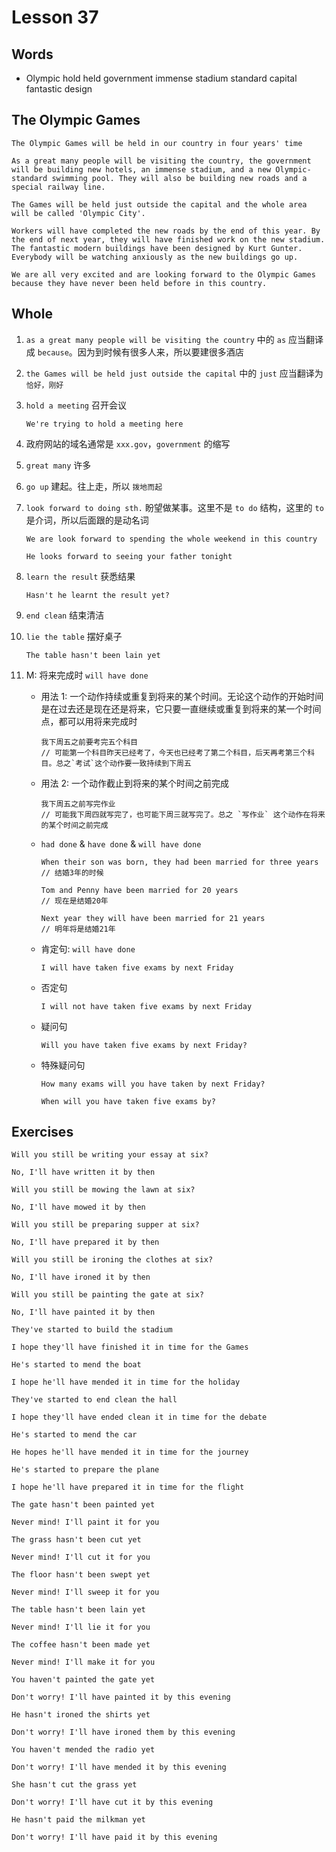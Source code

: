 # Lesson 37

## Words

- Olympic hold held government immense stadium standard capital fantastic design

## The Olympic Games

```
The Olympic Games will be held in our country in four years' time

As a great many people will be visiting the country, the government will be building new hotels, an immense stadium, and a new Olympic-standard swimming pool. They will also be building new roads and a special railway line.

The Games will be held just outside the capital and the whole area will be called 'Olympic City'.

Workers will have completed the new roads by the end of this year. By the end of next year, they will have finished work on the new stadium. The fantastic modern buildings have been designed by Kurt Gunter. Everybody will be watching anxiously as the new buildings go up.

We are all very excited and are looking forward to the Olympic Games because they have never been held before in this country.
```

## Whole

1. `as a great many people will be visiting the country` 中的 `as` 应当翻译成 `because`。因为到时候有很多人来，所以要建很多酒店

2. `the Games will be held just outside the capital` 中的 `just` 应当翻译为 `恰好，刚好`

3. `hold a meeting` 召开会议

   ```
   We're trying to hold a meeting here
   ```

4. 政府网站的域名通常是 `xxx.gov`，`government` 的缩写

5. `great many` 许多

6. `go up` 建起。往上走，所以 `拨地而起`

7. `look forward to doing sth.` 盼望做某事。这里不是 `to do` 结构，这里的 `to` 是介词，所以后面跟的是动名词

   ```
   We are look forward to spending the whole weekend in this country

   He looks forward to seeing your father tonight
   ```

8. `learn the result` 获悉结果

   ```
   Hasn't he learnt the result yet?
   ```

9. `end clean` 结束清洁

10. `lie the table` 摆好桌子

    ```
    The table hasn't been lain yet
    ```

11. M: 将来完成时 `will have done`

    - 用法 1: 一个动作持续或重复到将来的某个时间。无论这个动作的开始时间是在过去还是现在还是将来，它只要一直继续或重复到将来的某一个时间点，都可以用将来完成时

      ```
      我下周五之前要考完五个科目
      // 可能第一个科目昨天已经考了，今天也已经考了第二个科目，后天再考第三个科目。总之`考试`这个动作要一致持续到下周五
      ```

    - 用法 2: 一个动作截止到将来的某个时间之前完成

      ```
      我下周五之前写完作业
      // 可能我下周四就写完了，也可能下周三就写完了。总之 `写作业` 这个动作在将来的某个时间之前完成
      ```

    - `had done` & `have done` & `will have done`

      ```
      When their son was born, they had been married for three years
      // 结婚3年的时候

      Tom and Penny have been married for 20 years
      // 现在是结婚20年

      Next year they will have been married for 21 years
      // 明年将是结婚21年
      ```

    - 肯定句: `will have done`

      ```
      I will have taken five exams by next Friday
      ```

    - 否定句

      ```
      I will not have taken five exams by next Friday
      ```

    - 疑问句

      ```
      Will you have taken five exams by next Friday?
      ```

    - 特殊疑问句

      ```
      How many exams will you have taken by next Friday?

      When will you have taken five exams by?
      ```

## Exercises

```
Will you still be writing your essay at six?

No, I'll have written it by then
```

```
Will you still be mowing the lawn at six?

No, I'll have mowed it by then
```

```
Will you still be preparing supper at six?

No, I'll have prepared it by then
```

```
Will you still be ironing the clothes at six?

No, I'll have ironed it by then
```

```
Will you still be painting the gate at six?

No, I'll have painted it by then
```

```
They've started to build the stadium

I hope they'll have finished it in time for the Games
```

```
He's started to mend the boat

I hope he'll have mended it in time for the holiday
```

```
They've started to end clean the hall

I hope they'll have ended clean it in time for the debate
```

```
He's started to mend the car

He hopes he'll have mended it in time for the journey
```

```
He's started to prepare the plane

I hope he'll have prepared it in time for the flight
```

```
The gate hasn't been painted yet

Never mind! I'll paint it for you
```

```
The grass hasn't been cut yet

Never mind! I'll cut it for you
```

```
The floor hasn't been swept yet

Never mind! I'll sweep it for you
```

```
The table hasn't been lain yet

Never mind! I'll lie it for you
```

```
The coffee hasn't been made yet

Never mind! I'll make it for you
```

```
You haven't painted the gate yet

Don't worry! I'll have painted it by this evening
```

```
He hasn't ironed the shirts yet

Don't worry! I'll have ironed them by this evening
```

```
You haven't mended the radio yet

Don't worry! I'll have mended it by this evening
```

```
She hasn't cut the grass yet

Don't worry! I'll have cut it by this evening
```

```
He hasn't paid the milkman yet

Don't worry! I'll have paid it by this evening
```
